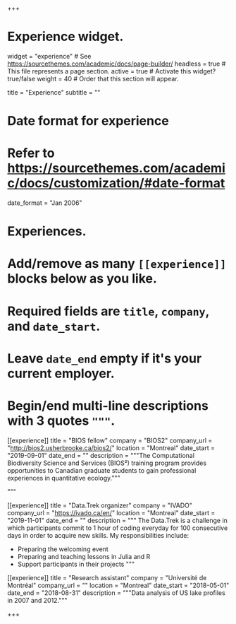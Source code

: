 +++
# Experience widget.
widget = "experience"  # See https://sourcethemes.com/academic/docs/page-builder/
headless = true  # This file represents a page section.
active = true  # Activate this widget? true/false
weight = 40  # Order that this section will appear.

title = "Experience"
subtitle = ""

# Date format for experience
#   Refer to https://sourcethemes.com/academic/docs/customization/#date-format
date_format = "Jan 2006"

# Experiences.
#   Add/remove as many `[[experience]]` blocks below as you like.
#   Required fields are `title`, `company`, and `date_start`.
#   Leave `date_end` empty if it's your current employer.
#   Begin/end multi-line descriptions with 3 quotes `"""`.
[[experience]]
  title = "BIOS fellow"
  company = "BIOS2"
  company_url = "http://bios2.usherbrooke.ca/bios2/"
  location = "Montreal"
  date_start = "2019-09-01"
  date_end = ""
  description = """The Computational Biodiversity Science and Services (BIOS²) training program provides opportunities to Canadian graduate students to gain professional experiences in quantitative ecology."""

"""

[[experience]]
  title = "Data.Trek organizer"
  company = "IVADO"
  company_url = "https://ivado.ca/en/"
  location = "Montreal"
  date_start = "2019-11-01"
  date_end = ""
  description = """
  The Data.Trek is a challenge in which participants commit to 1 hour of coding everyday for 100 consecutive days in order to acquire new skills. My responsibilities include:

  * Preparing the welcoming event
  * Preparing and teaching lessons in Julia and R
  * Support participants in their projects
"""

[[experience]]
  title = "Research assistant"
  company = "Université de Montréal"
  company_url = ""
  location = "Montreal"
  date_start = "2018-05-01"
  date_end = "2018-08-31"
  description = """Data analysis of US lake profiles in 2007 and 2012."""

+++

